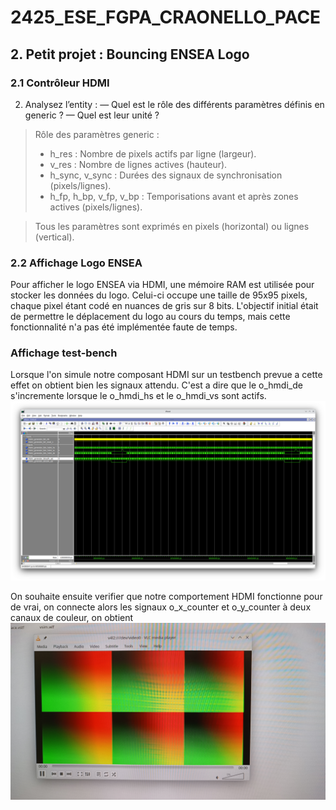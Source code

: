 # 2425_ESE_FGPA_CRAONELLO_PACE

## 2. Petit projet : Bouncing ENSEA Logo

### 2.1 Contrôleur HDMI

2. Analysez l’entity :
— Quel est le rôle des différents paramètres définis en generic ?
— Quel est leur unité ?

> Rôle des paramètres generic :
> - h_res : Nombre de pixels actifs par ligne (largeur).
> - v_res : Nombre de lignes actives (hauteur).
> - h_sync, v_sync : Durées des signaux de synchronisation (pixels/lignes).
> - h_fp, h_bp, v_fp, v_bp : Temporisations avant et après zones actives (pixels/lignes).

> Tous les paramètres sont exprimés en pixels (horizontal) ou lignes (vertical).


### 2.2 Affichage Logo ENSEA

Pour afficher le logo ENSEA via HDMI, une mémoire RAM est utilisée pour stocker les données du logo. Celui-ci occupe une taille de 95x95 pixels, chaque pixel étant codé en nuances de gris sur 8 bits. L'objectif initial était de permettre le déplacement du logo au cours du temps, mais cette fonctionnalité n'a pas été implémentée faute de temps.


### Affichage test-bench
Lorsque l'on simule notre composant HDMI sur un testbench prevue a cette effet on obtient bien les signaux attendu.
C'est a dire que le o_hmdi_de s'incremente lorsque le o_hmdi_hs et le o_hmdi_vs sont actifs.
![Comportement du code FPGA - Simulé sur un TestBench](./testbench.png)

On souhaite ensuite verifier que notre comportement HDMI fonctionne pour de vrai, on connecte alors les signaux o_x_counter et o_y_counter à deux
canaux de couleur, on obtient 
![Comportement du FPGA en sortie HDMI lue sur VLC](./test_hdmi.jpg)